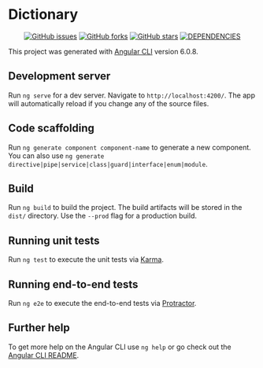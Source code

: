 # Dictionary
<p align="center">
  <a href="https://github.com/vivek1996/dictionary-app/issues"><img src="https://img.shields.io/github/issues/vivek1996/dictionary-app.svg?style=flat-square" alt="GitHub issues"></a>
  <a href="https://github.com/vivek1996/dictionary-app/network"><img src="https://img.shields.io/github/forks/vivek1996/dictionary-app.svg?style=flat-square" alt="GitHub forks"></a>
    <a href="https://github.com/vivek1996/dictionary-app/stargazers"><img src="https://img.shields.io/github/stars/vivek1996/dictionary-app.svg?style=flat-square" alt="GitHub stars"></a>
  <a href="https://david-dm.org/vivek1996/dictionary-app"><img src="https://david-dm.org/vivek1996/dictionary-app.svg" alt="DEPENDENCIES"></a>
</p>

This project was generated with [Angular CLI](https://github.com/angular/angular-cli) version 6.0.8.

## Development server

Run `ng serve` for a dev server. Navigate to `http://localhost:4200/`. The app will automatically reload if you change any of the source files.

## Code scaffolding

Run `ng generate component component-name` to generate a new component. You can also use `ng generate directive|pipe|service|class|guard|interface|enum|module`.

## Build

Run `ng build` to build the project. The build artifacts will be stored in the `dist/` directory. Use the `--prod` flag for a production build.

## Running unit tests

Run `ng test` to execute the unit tests via [Karma](https://karma-runner.github.io).

## Running end-to-end tests

Run `ng e2e` to execute the end-to-end tests via [Protractor](http://www.protractortest.org/).

## Further help

To get more help on the Angular CLI use `ng help` or go check out the [Angular CLI README](https://github.com/angular/angular-cli/blob/master/README.md).
